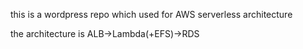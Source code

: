 this is a wordpress repo which used for AWS serverless architecture

the architecture is ALB->Lambda(+EFS)->RDS